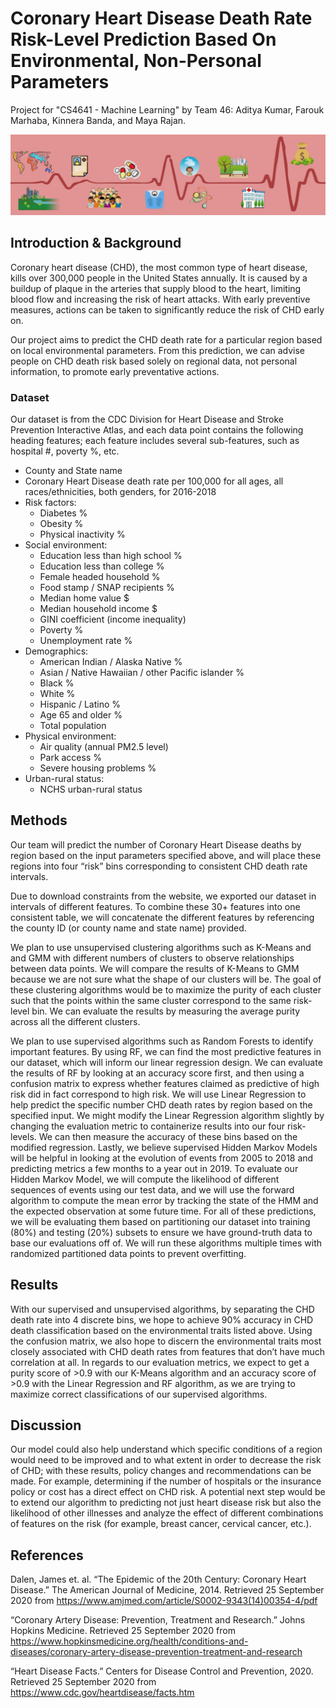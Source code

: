 # Coronary Heart Disease Death Rate Risk-Level Prediction Based On Environmental, Non-Personal Parameters
Project for "CS4641 - Machine Learning" by Team 46: Aditya Kumar, Farouk Marhaba, Kinnera Banda, and Maya Rajan.

![summary figure](./images/banner.jpg)

## Introduction & Background
Coronary heart disease (CHD), the most common type of heart disease, kills over 300,000 people in the United States annually. It is caused by a buildup of plaque in the arteries that supply blood to the heart, limiting blood flow and increasing the risk of heart attacks. With early preventive measures, actions can be taken to significantly reduce the risk of CHD early on. 

Our project aims to predict the CHD death rate for a particular region based on local environmental parameters. From this prediction, we can advise people on CHD death risk based solely on regional data, not personal information, to promote early preventative actions.

### Dataset
Our dataset is from the CDC Division for Heart Disease and Stroke Prevention Interactive Atlas, and each data point contains the following heading features; each feature includes several sub-features, such as hospital #, poverty %, etc.
* County and State name
* Coronary Heart Disease death rate per 100,000 for all ages, all races/ethnicities, both genders, for 2016-2018
* Risk factors:
    * Diabetes %
    * Obesity %
    * Physical inactivity %
* Social environment:
    * Education less than high school %
    * Education less than college %
    * Female headed household %
    * Food stamp / SNAP recipients %
    * Median home value $
    * Median household income $
    * GINI coefficient (income inequality)
    * Poverty %
    * Unemployment rate %
* Demographics:
    * American Indian / Alaska Native %
    * Asian / Native Hawaiian / other Pacific islander %
    * Black %
    * White %
    * Hispanic / Latino %
    * Age 65 and older %
    * Total population
* Physical environment:
    * Air quality (annual PM2.5 level)
    * Park access %
    * Severe housing problems %
* Urban-rural status:
    * NCHS urban-rural status

## Methods
Our team will predict the number of Coronary Heart Disease deaths by region based on the input parameters specified above, and will place these regions into four “risk” bins corresponding to consistent CHD death rate intervals. 

Due to download constraints from the website, we exported our dataset in intervals of different features. To combine these 30+ features into one consistent table, we will concatenate the different features by referencing the county ID (or county name and state name) provided. 

We plan to use unsupervised clustering algorithms such as K-Means and and GMM with different numbers of clusters to observe relationships between data points. We will compare the results of K-Means to GMM because we are not sure what the shape of our clusters will be. The goal of these clustering algorithms would be to maximize the purity of each cluster such that the points within the same cluster correspond to the same risk-level bin. We can evaluate the results by measuring the average purity across all the different clusters.

We plan to use supervised algorithms such as Random Forests to identify important features. By using RF, we can find the most predictive features in our dataset, which will inform our linear regression design. We can evaluate the results of RF by looking at an accuracy score first, and then using a confusion matrix to express whether features claimed as predictive of high risk did in fact correspond to high risk. We will use Linear Regression to help predict the specific number CHD death rates by region based on the specified input. We might modify the Linear Regression algorithm slightly by changing the evaluation metric to containerize results into our four risk-levels. We can then measure the accuracy of these bins based on the modified regression. Lastly, we believe supervised Hidden Markov Models will be helpful in looking at the evolution of events from 2005 to 2018 and predicting metrics a few months to a year out in 2019. To evaluate our Hidden Markov Model, we will compute the likelihood of different sequences of events using our test data, and we will use the forward algorithm to compute the mean error by tracking the state of the HMM and the expected observation at some future time. For all of these predictions, we will be evaluating them based on partitioning our dataset into training (80%) and testing (20%) subsets to ensure we have ground-truth data to base our evaluations off of. We will run these algorithms multiple times with randomized partitioned data points to prevent overfitting.

## Results
With our supervised and unsupervised algorithms, by separating the CHD death rate into 4 discrete bins, we hope to achieve 90% accuracy in CHD death classification based on the environmental traits listed above. Using the confusion matrix, we also hope to discern the environmental traits most closely associated with CHD death rates from features that don’t have much correlation at all. In regards to our evaluation metrics, we expect to get a purity score of >0.9 with our K-Means algorithm and an accuracy score of >0.9 with the Linear Regression and RF algorithm, as we are trying to maximize correct classifications of our supervised algorithms.

## Discussion
Our model could also help understand which specific conditions of a region would need to be improved and to what extent in order to decrease the risk of CHD; with these results, policy changes and recommendations can be made. For example, determining if the number of hospitals or the insurance policy or cost has a direct effect on CHD risk. A potential next step would be to extend our algorithm to predicting not just heart disease risk but also the likelihood of other illnesses and analyze the effect of different combinations of features on the risk (for example, breast cancer, cervical cancer, etc.).

## References
Dalen, James et. al. “The Epidemic of the 20th Century: Coronary Heart Disease.” The American Journal of Medicine, 2014. Retrieved 25 September 2020 from https://www.amjmed.com/article/S0002-9343(14)00354-4/pdf

“Coronary Artery Disease: Prevention, Treatment and Research.” Johns Hopkins Medicine. Retrieved 25 September 2020 from https://www.hopkinsmedicine.org/health/conditions-and-diseases/coronary-artery-disease-prevention-treatment-and-research

“Heart Disease Facts.” Centers for Disease Control and Prevention, 2020. Retrieved 25 September 2020 from https://www.cdc.gov/heartdisease/facts.htm

